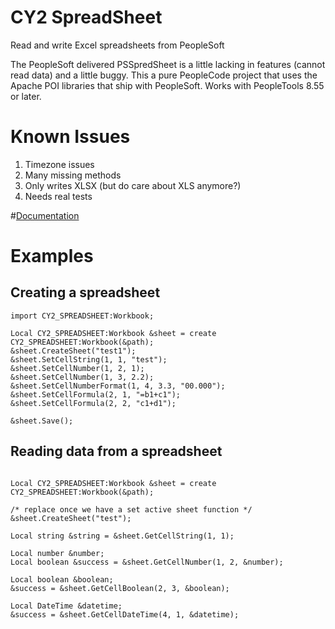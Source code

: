 # CY2 SpreadSheet
Read and write Excel spreadsheets from PeopleSoft

The PeopleSoft delivered PSSpredSheet is a little lacking in features (cannot read data) and a little buggy.  This a pure PeopleCode project that uses the Apache POI libraries that ship with PeopleSoft. Works with PeopleTools 8.55 or later.

# Known Issues
1. Timezone issues
2. Many missing methods
3. Only writes XLSX (but do care about XLS anymore?)
4. Needs real tests

#[Documentation](Documentation.md)
# Examples
## Creating a spreadsheet
```
import CY2_SPREADSHEET:Workbook;

Local CY2_SPREADSHEET:Workbook &sheet = create CY2_SPREADSHEET:Workbook(&path);
&sheet.CreateSheet("test1");
&sheet.SetCellString(1, 1, "test");
&sheet.SetCellNumber(1, 2, 1);
&sheet.SetCellNumber(1, 3, 2.2);
&sheet.SetCellNumberFormat(1, 4, 3.3, "00.000");
&sheet.SetCellFormula(2, 1, "=b1+c1");
&sheet.SetCellFormula(2, 2, "c1+d1");

&sheet.Save();
```

## Reading data from a spreadsheet
```import CY2_SPREADSHEET:Workbook;

Local CY2_SPREADSHEET:Workbook &sheet = create CY2_SPREADSHEET:Workbook(&path);

/* replace once we have a set active sheet function */
&sheet.CreateSheet("test");

Local string &string = &sheet.GetCellString(1, 1);

Local number &number;
Local boolean &success = &sheet.GetCellNumber(1, 2, &number);

Local boolean &boolean;
&success = &sheet.GetCellBoolean(2, 3, &boolean);

Local DateTime &datetime;
&success = &sheet.GetCellDateTime(4, 1, &datetime);
```